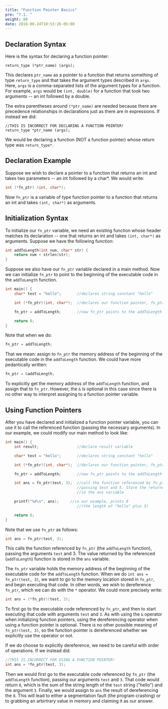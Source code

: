 ```yaml
---
title: "Function Pointer Basics"
pre: "7.1. "
weight: 80
date: 2018-08-24T10:53:26-05:00
---
```


## Declaration Syntax

Here is the syntax for declaring a function pointer:

```text
return_type (*ptr_name) (args);
```

This declares `ptr_name` as a pointer to a function that returns something of type `return_type` and that takes the argument types described in `args`. Here, `args` is a comma-separated lists of the argument types for a function. For example, `args` would be `(int, double)` for a function that took two arguments -- an int followed by a double.

The extra parentheses around `(*ptr_name)` are needed because there are precedence relationships in declarations just as there are in expressions. If instead we did:

```text
//THIS IS INCORRECT FOR DECLARING A FUNCTION POINTER!
return_type *ptr_name (args);
```

We would be declaring a function (NOT a function pointer) whose return type was `return_type*`.

## Declaration Example

Suppose we wish to declare a pointer to a function that returns an int and takes two parameters -- an int followed by a char*. We would write:

```c
int (*fn_ptr) (int, char*);
```

Now `fn_ptr` is a variable of type function pointer to a function that returns an int and takes `(int, char*)` as arguments.

## Initialization Syntax

To initialize our `fn_ptr` variable, we need an existing function whose header matches its declaration -- one that returns an int and takes `(int, char*)` as arguments. Suppose we have the following function:

```c
int addToLength(int num, char* str) {
    return num + strlen(str);
}
```

Suppose we also have our `fn_ptr` variable declared in a main method. Now we can initialize `fn_ptr` to point to the beginning of the executable code in the `addToLength` function.

```c
int main() {
    char* test = "hello";       //declares string constant "hello"

    int (*fn_ptr)(int, char*);  //declares our function pointer, fn_ptr

    fn_ptr = addToLength;       //now fn_ptr points to the addToLength function

    return 0;
}
```

Note that when we do:

```c
fn_ptr = addToLength;
```

That we mean: assign to `fn_ptr` the memory address of the beginning of the executable code in the `addToLength` function. We could have more pedantically written:

```c
fn_ptr = &addToLength;
```

To explicitly get the memory address of the `addToLength` function, and assign that to `fn_ptr`. However, the `&` is optional in this case since there is no other way to interpret assigning to a function pointer variable.

## Using Function Pointers

After you have declared and initialized a function pointer variable, you can use it to call the referenced function (passing the necessary arguments). In our example, we could modify our main method to look like:

```c
int main() {
    int result;                 //declare result variable

    char* test = "hello";       //declares string constant "hello"

    int (*fn_ptr)(int, char*);  //declares our function pointer, fn_ptr

    fn_ptr = addToLength;       //now fn_ptr points to the addToLength function

    int ans = fn_ptr(test, 3);  //call the function referenced by fn_ptr,
                                //passing test and 5. Store the returned value
                                //in the ans variable

    printf("%d\n", ans);     //in our example, prints 8
                                //(the length of "hello" plus 3)

    return 0;
}
```

Note that we use `fn_ptr` as follows:

```c
int ans = fn_ptr(test, 3);
```

This calls the function referenced by `fn_ptr` (the `addToLength` function), passing the arguments `test` and 3. The value returned by the referenced (`addToLength`) function is stored in the `ans` variable.

The `fn_ptr` variable holds the memory address of the beginning of the executable code for the `addToLength` function. When we do `int ans = fn_ptr(test, 3)`, we want to go to the memory location stored in `fn_ptr`, and begin executing that code. In other words, we wish to dereference `fn_ptr`, which we can do with the `*` operator. We could more precisely write:

```c
int ans = (*fn_ptr)(test, 3);
```

To first go to the executable code referenced by `fn_ptr`, and then to start executing that code with arguments `test` and `3`. As with using the `&` operator when initializing function pointers, using the dereferencing operator when using a function pointer is optional. There is no other possible meaning of `fn_ptr(test, 3)`, so the function pointer is dereferenced whether we explicitly use the operator or not.

If we do choose to explicitly dereference, we need to be careful with order of operations. If we instead did:

```c
//THIS IS INCORRECT FOR USING A FUNCTION POINTER!
int ans = *fn_ptr(test, 3);
```

Then we would first go to the executable code referenced by `fn_ptr` (the `addToLength` function), passing our arguments `test` and `3`. That code would return `8`, which is the sum of the string length of the `test` string ("hello") and the argument `3`. Finally, we would assign to `ans` the result of dereferencing the `8`. This will lead to either a segmentation fault (the program crashing) or to grabbing an arbirtrary value in memory and claiming it as our answer.